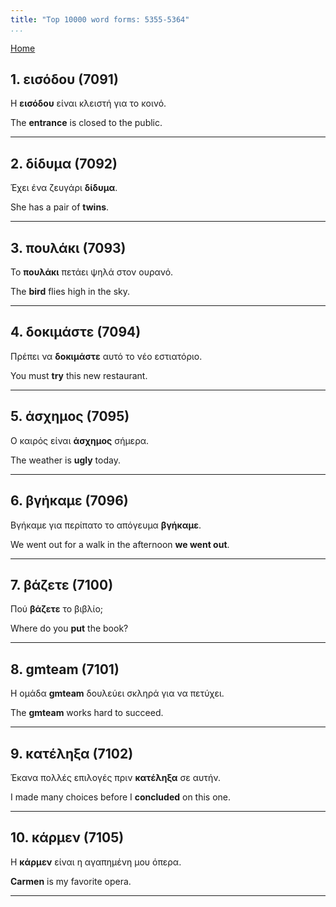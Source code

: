 ```yaml
---
title: "Top 10000 word forms: 5355-5364"
...
```


[Home](./) 

## 1. εισόδου (7091)

Η **εισόδου** είναι κλειστή για το κοινό.

The **entrance** is closed to the public.

---

## 2. δίδυμα (7092)

Έχει ένα ζευγάρι **δίδυμα**.

She has a pair of **twins**.

---

## 3. πουλάκι (7093)

Το **πουλάκι** πετάει ψηλά στον ουρανό.  

The **bird** flies high in the sky.

---

## 4. δοκιμάστε (7094)

Πρέπει να **δοκιμάστε** αυτό το νέο εστιατόριο.

You must **try** this new restaurant.

---

## 5. άσχημος (7095)

Ο καιρός είναι **άσχημος** σήμερα.

The weather is **ugly** today.

---

## 6. βγήκαμε (7096)

Βγήκαμε για περίπατο το απόγευμα **βγήκαμε**.  

We went out for a walk in the afternoon **we went out**.

---

## 7. βάζετε (7100)

Πού **βάζετε** το βιβλίο;  

Where do you **put** the book?

---

## 8. gmteam (7101)

Η ομάδα **gmteam** δουλεύει σκληρά για να πετύχει.

The **gmteam** works hard to succeed.

---

## 9. κατέληξα (7102)

Έκανα πολλές επιλογές πριν **κατέληξα** σε αυτήν.

I made many choices before I **concluded** on this one.

---

## 10. κάρμεν (7105)

Η **κάρμεν** είναι η αγαπημένη μου όπερα.  

**Carmen** is my favorite opera.

---

